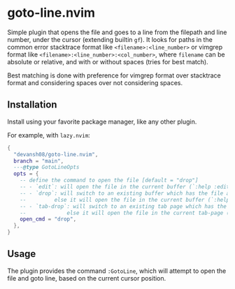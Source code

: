 # goto-line.nvim

Simple plugin that opens the file and goes to a line from the filepath and line number, under the cursor (extending builtin `gf`).
It looks for paths in the common error stacktrace format like `<filename>:<line_number>` or vimgrep format like `<filename>:<line_number>:<col_number>`, where `filename` can be absolute or relative, and with or without spaces (tries for best match).

Best matching is done with preference for vimgrep format over stacktrace format and considering spaces over not considering spaces.

## Installation

Install using your favorite package manager, like any other plugin.

For example, with `lazy.nvim`:
```lua
{
  "devansh08/goto-line.nvim",
  branch = "main",
  ---@type GotoLineOpts
  opts = {
    -- define the command to open the file [default = "drop"]
    -- - `edit`: will open the file in the current buffer (`:help :edit`)
    -- - `drop`: will switch to an existing buffer which has the file already open;
    --         else it will open the file in the current buffer (`:help :drop`)
    -- - `tab-drop`: will switch to an existing tab page which has the file already open;
    --             else it will open the file in the current tab-page (`:help :drop`)
    open_cmd = "drop",
  },
}
```

## Usage

The plugin provides the command `:GotoLine`, which will attempt to open the file and goto line, based on the current cursor position.
